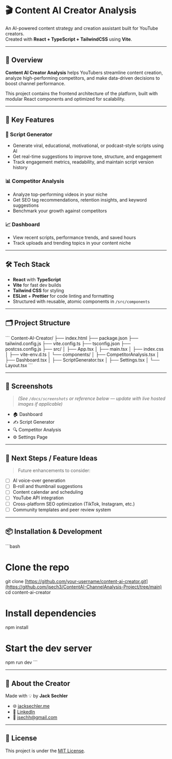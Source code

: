 # 🎬 Content AI Creator Analysis

An AI-powered content strategy and creation assistant built for YouTube creators.  
Created with **React + TypeScript + TailwindCSS** using **Vite**.

---

## 🚀 Overview

**Content AI Creator Analysis** helps YouTubers streamline content creation, analyze high-performing competitors, and make data-driven decisions to boost channel performance.

This project contains the frontend architecture of the platform, built with modular React components and optimized for scalability.

---

## 🧩 Key Features

### 🧠 Script Generator
- Generate viral, educational, motivational, or podcast-style scripts using AI
- Get real-time suggestions to improve tone, structure, and engagement
- Track engagement metrics, readability, and maintain script version history

### 📊 Competitor Analysis
- Analyze top-performing videos in your niche
- Get SEO tag recommendations, retention insights, and keyword suggestions
- Benchmark your growth against competitors

### 📈 Dashboard
- View recent scripts, performance trends, and saved hours
- Track uploads and trending topics in your content niche

---

## 🛠️ Tech Stack

- **React** with **TypeScript**
- **Vite** for fast dev builds
- **Tailwind CSS** for styling
- **ESLint** + **Prettier** for code linting and formatting
- Structured with reusable, atomic components in `/src/components`

---

## 🗂️ Project Structure

\`\`\`
Content-AI-Creator/
├── index.html
├── package.json
├── tailwind.config.js
├── vite.config.ts
├── tsconfig.json
├── postcss.config.js
├── src/
│   ├── App.tsx
│   ├── main.tsx
│   ├── index.css
│   ├── vite-env.d.ts
│   └── components/
│       ├── CompetitorAnalysis.tsx
│       ├── Dashboard.tsx
│       ├── ScriptGenerator.tsx
│       ├── Settings.tsx
│       └── Layout.tsx
\`\`\`

---

## 📸 Screenshots

> *(See `/docs/screenshots` or reference below — update with live hosted images if applicable)*

- 🏠 Dashboard
- ✍️ Script Generator
- 🔍 Competitor Analysis
- ⚙️ Settings Page

---

## 🔮 Next Steps / Feature Ideas

> Future enhancements to consider:
- [ ] AI voice-over generation
- [ ] B-roll and thumbnail suggestions
- [ ] Content calendar and scheduling
- [ ] YouTube API integration
- [ ] Cross-platform SEO optimization (TikTok, Instagram, etc.)
- [ ] Community templates and peer review system

---

## 📦 Installation & Development

\`\`\`bash
# Clone the repo
git clone [https://github.com/your-username/content-ai-creator.git](https://github.com/jsech3/ContentAI-ChannelAnalysis-Project/tree/main)
cd content-ai-creator

# Install dependencies
npm install

# Start the dev server
npm run dev
\`\`\`

---

## 👤 About the Creator

Made with 💡 by **Jack Sechler**  
- 🌐 [jacksechler.me](https://jacksechler.me)  
- 💼 [LinkedIn](https://www.linkedin.com/in/jacksechler/)  
- 📧 [jsechh@gmail.com](mailto:jsechh@gmail.com)

---

## 🪪 License

This project is under the [MIT License](LICENSE).
